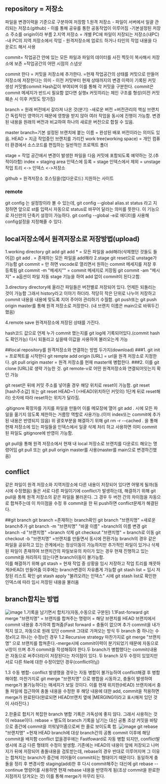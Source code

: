 ## repository = 저장소
파일을 변경이력을 기준으로 구분하여 저장함
1.원격 저장소 - 파일이 서버에서 일괄 관리되는 저장소(github) - 이를 통해 공유를 통한 공동작업이 이루어짐 -기본설정된 저장소 주소를 origin이라 부름
2.지역 저장소 = 개별 PC에 파일이 저장되는 저장소(내PC)
-내 PC의 지역 저장소에서 작업 - 원격저장소에 업로드 하거나 타인의 작업 내용을 다운로드 해서 사용

commit= 작업공간 안에 있는 모든 파일과 파일의 데이터를 사진 찍듯이 복사해서 저장소에 보존
=작업공간의 어떤 시점의 스냅샷

commit 한다 = 커밋을 저장소에 추가한다. =현재 작업공간의 상태를 커밋으로 만들어 저장소에 저장한다는 의미 - 이전 커밋부터 현재 상태까지의 변경 이력이 기록된 커밋 생성
커밋별commit Hash값이 부여되며 이를 통해 각 커밋을 구분한다.
commit은 commit 메세지가 반드시 필요함 없다면 실행x
커밋끼리는 체인 구조를 형성(이전 커밋 훼손 시 이후 커밋도 망가짐)

branch = 원래 버전에서 갈라져 나온 것(분기) -새로운 버전 =버전관리의 핵심
브랜치 간 독립적인 영역이기 때문에 영향을 받지 않아 여러 작업을 동시에 진행이 가능함.
변경된 내용을 원래의 버전과 비교하여 하나의 새로운 버전으로 합칠 수 있음.

master branch=기본 설정된 브랜치에 붙는 이름 = 완성된 배포 버전이라는 의미도 있음.
HEAD = 지금 작업중인 브랜치를 가리킨
work tree(working space) = 개인 컴퓨터 환경에서 소스코드를 편집하는 일반적인 프로젝트 폴더

stage = 작업 공간에서 변경이 발생한 파일을 다음 커밋에 포함되도록 예약하는 것.(추적이라함)
index = staging area
인덱스에 등록 = stage
인덱스에서 제외 = unstage
작업 트리 <-> 인덱스 <->저장소

github = 원격저장소 호스팅을(업다운로드) 지원하는 사이트

### remote

git config 는 설정창이라 볼 수 있는데, 
git config --global alias.st status 라고 지정하면 앞으로 st를 입력시 
자동으로 status로 바꾸어 달라는 의미를 뜻한다. 
이 기능으로 자신만의 단축키 설정이 가능하다.
git config --global -e로 에디터를 사용해 config설정을 지정해줄 수 있다.



## local저장소에서 원격저장소로 저장방법(upload)

1.working directory
git add 
git add * = 모든 파일을 add해라(삭제했던 것들도 들어감)
git add . = 존재하는 모든 파일을 add해라
2.stage
git reset으로 unstage가 가능함
git commit  = 만 하면 vscode로 열리면서 원하는 commit 메세지를 저장 후 등록됨
git commit -m "메세지"" = commit 메세지로 저장됨
git commit -am "메시지" = a옵션이 파일 자동 stage 기능을 하여 add 없이 commit이 된다고함.

3.directory
directory에 올라간 파일들은 버전별로 저장되어 있다. 언제든 되돌리는 것이 가능함
그래서 history라고 이야기 하더라.
적당히 작은 단위로 나누어 저장하고 commit 내용을 내용에 맞도록 지어 주어야 관리하기 수월함.
git push또는 git push origin master를 통해 원격 저장소로 저장한다. (내 브랜치 이름은 main으로 바꿔두긴 했음)

4.remote save
원격저장소에 저장된 상태를 가진다.

hash코드 값으로 언제 누가 commit 했는지를 git log에 기록되어있다.(commit hash도 확인가능)
다시 되돌리고 싶을때 이값을 사용하여 불러오는게 가능

##local repository를 원격저장소와 연결하는 방법 두가지(download)
###1.
git init = 프로젝트를 시작한다
git rempte add origin [URL] = url을 원격 저장소로 지정한다.
git pull origin master = 원격 저장소를 현재 master에 병합한다.
###2.
이를 git clone [URL]로 생략 가능한 것.
git remote-v로 어떤 원격저장소와 연결되어잇는지 확인 가능

git reset은 뒤에 커밋 주소를 넣어줄 경우 해당 위치로 reset이 가능함.
git reset [hash주소값] 또는
git reset HEAD~1  (=HEAD(위치하던 커밋의) 1단계 뒤로 reset해라) 숫자에 따라 reset하는 위치가 달라짐.

.gitignore 확장자를 가지를 파일을 만들어 이를 메모장에 열어 git add . 시에 모든 파일을 옮기지 않도록 제한하는 거름망 역할로 사용가능.(이미 index또는 commit에 추가된 내용은 반영되지 않음)
위 괄호부분을 해결하기 위해 git rm -r --cached . 을 통해 현재 저장소에 있는 파일들을 인덱스에서 일괄 삭제 처리 하고 사용하면 이미 commit된 파일도 gitignore에 반영이 가능함.

git pull을 통해 원격 저장소에서 현재 내 local 저장소로 브랜치를 다운로드 해오는 명령어임
git pull 또는 git pull origin master를 사용(master를 main으로 변경하긴했음)

## conflict
같은 파일이 원격 저장소와 지역저장소에 다른 내용이 저장되어 있다면 어떻게 될까(동시에 수정했음)
둘은 서로 다른 파일이기에 conflict가 발생하는데, 해결하기 위해 git pull을 통해 원격 저장소의 같은 파일을 불러온다. 
그 경우 두 버전 간의 차이점을 자동으로 합쳐주는데 이 차이점을 수정 후 commit을 한 뒤 push하면 conflict문제가 해결된다.

##git branch
git branch  =존재하는 branch확인
git branch "브랜치명"   =새로운 branch추가
git branch -m "브랜치명" "바꿀 이름" =branch의 이름 변경
git branch -d  "브랜치명"   =branch 삭제
git checkout "브랜치명" = branch로 이동
git checkout -b "브랜치명" =브랜치를 만들면서 동시에 전환가능
branch의 경우 같은 파일을 공유하고 있는 관계에서는 정상이동이 가능하지만 추가적인 파일이 있거나 삭제된 파일이 존재하여 브랜치간의 파일보유의 차이가 있는 경우 현재 진행하고 있는 commit을 처리하지 않는다면 branch이동이 불가능함.  
이를 해결하기 위해 
git stash = 현재 작업 중 상황을 임시 저장하고 작업 트리를 깨끗하게(HEAD) 만들어줌
이후에는 branch변경이 자유롭게 가능함
git stash list = 임시 저장된 리스트 확인
git stash apply "불려오려는 인덱스" 시에 git stash list로 확인한 인덱스에 따라 임시 저장된 내용을 불러옴

## branch합치는 방법
![image](https://user-images.githubusercontent.com/43203949/210538768-33f19af4-9eaf-4b6f-863b-bf355d96b339.png)
1.기록을 남기면서 합치기(자동,수동으로 구분된)
1.1Fast-forward
git merge "브랜치명"  = 브랜치를 합쳐주는 명령어 = 해당 브랜치를 HEAD 브랜치에서 commit 내용을 추가하여 합쳐줌(Fast forward = 충돌이 없으며 추가 commit을 내가 적지 않고, 자동으로 원래 있던 commit 그대로 가져오는 방식
두 branch 중 하나는 수정x이고 하나는 수정o인 경우 
1.2 Recursive strategy
마찬가지로 git merge "브랜치명" 으로 브랜치를 합쳐준다.-merge시에 commit이력이 분기되었기 때문에  자동으로 vi창이 뜨며 추가 commit을 작성해줘야 한다.두 branch가 병합했다는 commit(내용은 자동으로 써주더라)이 저장된다는 차이점이 있다.
두 branch 모두 수정이 있었지만 서로 다른 file에 대한 수정이었던 경우(conflict아님)

1.3 수동 병합- conflict 발생했을 경우는 자동 병합이 불가능하여 conflict해결 후 병합해야함.
마찬가지로 git merge "브랜치명" 으로 병합을 시동하고, 충돌이 발생하여 merge가 불가능하다는 매세지가 보일 것이다. 이를 현재 위치한(HEAD) 브랜치에서 충돌 파일에 접근하여 충돌 내용을 수정한 후 해당 내용에 대한 add, commit을 적용하면 merge가 완료된다(완료되면 HEAD브랜치 옆에 |MERGING이라고 표시해져 있던 것이 사라진다.)

2.한줄로 합치기
복잡한 branch 병합 기록은 가독성에 좋지 않다. 그래서 사용하는 것이 rebase이다.
rebase = 별도의 branch 기록을 남기는 대신 공통 조상 커밋을 바탕으로 중간에 commit을 끼워넣어줌으로써 한 줄로 보이도록 함.
![image](https://user-images.githubusercontent.com/43203949/210541292-c185b416-e5b1-4fcb-aa05-fcb883b0ec1a.png)
git rebase "브랜치명"   =현재 HEAD branch에 대상 branch간의 공통 commit 이후에 해당 commit을 배치함 conflict 없을경우에는 Fastfoward로 자동 병합 되지만, conflict발생시에 조금 다른 형태의 수정이 발생함.
기존에는 HEAD의 내용이 앞에 저장되고 나머지가 뒤에 저장되어 충돌내용을 검토받는데, rebase의 경우 반대로 이루어지며 그 이유는 합쳐지는 branch가 중간에 끼어들어 commit되는 형태이기 때문이다.
동일하게 충돌을 정리 후 변경사항 staging(add)한 후 다시 commit해주는 대신에 git rebase  --continue 명령어를 사용하면 현재 rebase 내용을 반영하게 됨(조상 commit을 완료한 지점까지 당겨오는 것) 이를 통해 merge가 마무리 된다.



